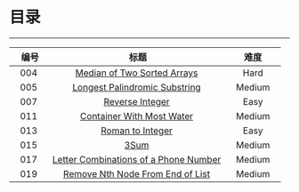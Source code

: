 # 目录

---

|    编号    |                        标题                       |       难度       |
|:----------:|:-----------------------------------------------: | :---------------:|
|   004  |   [Median of Two Sorted Arrays][1]   |     Hard    |
|   005  |   [Longest Palindromic Substring][2]   |     Medium    |
|   007  |   [Reverse Integer][3]   |     Easy    |
|   011  |   [Container With Most Water][4]   |     Medium    |
|   013  |   [Roman to Integer][5]   |     Easy    |
|   015  |   [3Sum][6]   |     Medium    |
|   017  |   [Letter Combinations of a Phone Number][7]   |     Medium    |
|   019  |   [Remove Nth Node From End of List][8]   |     Medium    |


  [1]: https://github.com/Zelda256/LeetCode_Zelda/blob/master/004.%20Median%20of%20Two%20Sorted%20Arrays.md
  [2]: https://github.com/Zelda256/LeetCode_Zelda/blob/master/005.%20Longest%20Palindromic%20Substring.md
  [3]: https://github.com/Zelda256/LeetCode_Zelda/blob/master/007.%20Reverse%20Integer.md
  [4]: https://github.com/Zelda256/LeetCode_Zelda/blob/master/011.%20Container%20With%20Most%20Water.md
  [5]: https://github.com/Zelda256/LeetCode_Zelda/blob/master/013.%20Roman%20to%20Integer.md
  [6]: https://github.com/Zelda256/LeetCode_Zelda/blob/master/015.%203Sum.md
  [7]: https://github.com/Zelda256/LeetCode_Zelda/blob/master/017.%20Letter%20Combinations%20of%20a%20Phone%20Number.md
  [8]: https://github.com/Zelda256/LeetCode_Zelda/blob/master/019.%20Remove%20Nth%20Node%20From%20End%20of%20List.md

